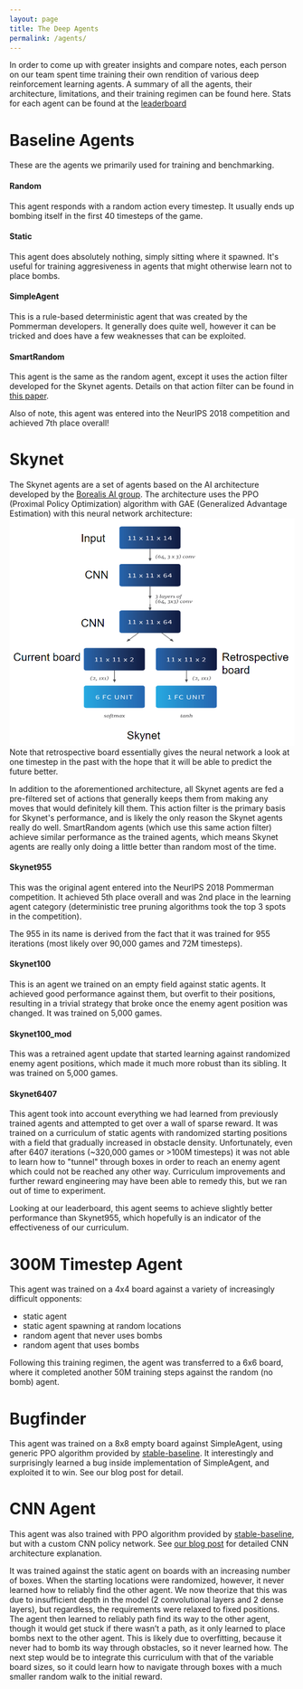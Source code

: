 ```yaml
---
layout: page
title: The Deep Agents
permalink: /agents/
---
```


In order to come up with greater insights and compare notes, each person on our team spent time training their own rendition of various deep reinforcement learning agents. A summary of all the agents, their architecture, limitations, and their training regimen can be found here. Stats for each agent can be found at the [leaderboard](/leaderboards/)

# Baseline Agents 

These are the agents we primarily used for training and benchmarking.

#### Random

This agent responds with a random action every timestep. It usually ends up bombing itself in the first 40 timesteps of the game.

#### Static

This agent does absolutely nothing, simply sitting where it spawned. It's useful for training aggresiveness in agents that might otherwise learn not to place bombs.

#### SimpleAgent

This is a rule-based deterministic agent that was created by the Pommerman developers. It generally does quite well, however it can be tricked and does have a few weaknesses that can be exploited.

#### SmartRandom

This agent is the same as the random agent, except it uses the action filter developed for the Skynet agents. Details on that action filter can be found in [this paper](https://arxiv.org/abs/1907.11788).

Also of note, this agent was entered into the NeurIPS 2018 competition and achieved 7th place overall!

# Skynet

The Skynet agents are a set of agents based on the AI architecture developed by the [Borealis AI group](https://www.borealisai.com/en/blog/pommerman-team-competition-or-how-we-learned-stop-worrying-and-love-battle/). The architecture uses the PPO (Proximal Policy Optimization) algorithm with GAE (Generalized Advantage Estimation) with this neural network architecture:
![Skynet Neural Net Architecture](/images/skynetArch.png)
Note that retrospective board essentially gives the neural network a look at one timestep in the past with the hope that it will be able to predict the future better.

In addition to the aforementioned architecture, all Skynet agents are fed a pre-filtered set of actions that generally keeps them from making any moves that would definitely kill them. This action filter is the primary basis for Skynet's performance, and is likely the only reason the Skynet agents really do well. SmartRandom agents (which use this same action filter) achieve similar performance as the trained agents, which means Skynet agents are really only doing a little better than random most of the time.

#### Skynet955

This was the original agent entered into the NeurIPS 2018 Pommerman competition. It achieved 5th place overall and was 2nd place in the learning agent category (deterministic tree pruning algorithms took the top 3 spots in the competition).

The 955 in its name is derived from the fact that it was trained for 955 iterations (most likely over 90,000 games and 72M timesteps).

#### Skynet100

This is an agent we trained on an empty field against static agents. It achieved good performance against them, but overfit to their positions, resulting in a trivial strategy that broke once the enemy agent position was changed. It was trained on 5,000 games.

#### Skynet100_mod

This was a retrained agent update that started learning against randomized enemy agent positions, which made it much more robust than its sibling. It was trained on 5,000 games.

#### Skynet6407

This agent took into account everything we had learned from previously trained agents and attempted to get over a wall of sparse reward. It was trained on a curriculum of static agents with randomized starting positions with a field that gradually increased in obstacle density. Unfortunately, even after 6407 iterations (~320,000 games or >100M timesteps) it was not able to learn how to "tunnel" through boxes in order to reach an enemy agent which could not be reached any other way. Curriculum improvements and further reward engineering may have been able to remedy this, but we ran out of time to experiment.

Looking at our leaderboard, this agent seems to achieve slightly better performance than Skynet955, which hopefully is an indicator of the effectiveness of our curriculum.



# 300M Timestep Agent
This agent was trained on a 4x4 board against a variety of increasingly difficult opponents: 
  - static agent
  - static agent spawning at random locations
  - random agent that never uses bombs
  - random agent that uses bombs
 
Following this training regimen, the agent was transferred to a 6x6 board, where it completed another 50M training steps against the random (no bomb) agent. 
# Bugfinder
This agent was trained on a 8x8 empty board against SimpleAgent, using generic PPO algorithm provided by [stable-baseline](https://stable-baselines.readthedocs.io/en/master/index.html). It interestingly and surprisingly learned a bug inside implementation of SimpleAgent, and exploited it to win. See our blog post for detail.

# CNN Agent
This agent was also trained with PPO algorithm provided by [stable-baseline](https://stable-baselines.readthedocs.io/en/master/index.html), but with a custom CNN policy network. See [our blog post](/deep-pommerman/) for detailed CNN architecture explanation.

It was trained against the static agent on boards with an increasing number of boxes. When the starting locations were randomized, however, it never learned how to reliably find the other agent. We now theorize that this was due to insufficient depth in the model (2 convolutional layers and 2 dense layers), but regardless, the requirements were relaxed to fixed positions. The agent then learned to reliably path find its way to the other agent, though it would get stuck if there wasn’t a path, as it only learned to place bombs next to the other agent. This is likely due to overfitting, because it never had to bomb its way through obstacles, so it never learned how. The next step would be to integrate this curriculum with that of the variable board sizes, so it could learn how to navigate through boxes with a much smaller random walk to the initial reward. 
